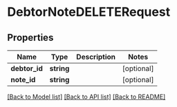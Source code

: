 # DebtorNoteDELETERequest

## Properties
Name | Type | Description | Notes
------------ | ------------- | ------------- | -------------
**debtor_id** | **string** |  | [optional] 
**note_id** | **string** |  | [optional] 

[[Back to Model list]](../README.md#documentation-for-models) [[Back to API list]](../README.md#documentation-for-api-endpoints) [[Back to README]](../README.md)


